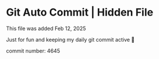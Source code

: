 # Git Auto Commit | Hidden File

This file was added Feb 12, 2025

Just for fun and keeping my daily git commit active 🤪

commit number: 4645
